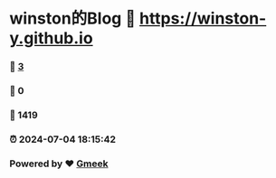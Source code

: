 # winston的Blog :link: https://winston-y.github.io 
### :page_facing_up: [3](https://winston-y.github.io/tag.html) 
### :speech_balloon: 0 
### :hibiscus: 1419 
### :alarm_clock: 2024-07-04 18:15:42 
### Powered by :heart: [Gmeek](https://github.com/Meekdai/Gmeek)
